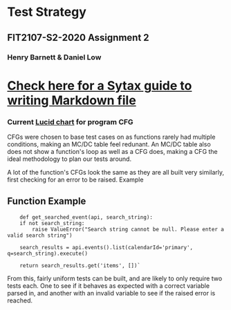 # Test Strategy
## FIT2107-S2-2020 Assignment 2
### Henry Barnett & Daniel Low


# [Check here for a Sytax guide to writing Markdown file](https://www.markdownguide.org/basic-syntax/)

### Current [Lucid chart](https://app.lucidchart.com/invitations/accept/5c0e83f4-3b4b-4e0e-90d2-eb00f4e7fe7f) for program CFG

CFGs were chosen to base test cases on as functions rarely had multiple conditions, making an MC/DC table feel redunant. An MC/DC table also does not show a function's loop as well as a CFG does, making a CFG the ideal methodology to plan our tests around.

A lot of the function's CFGs look the same as they are all built very similarly, first checking for an error to be raised. Example

## Function Example
        def get_searched_event(api, search_string):
        if not search_string:
            raise ValueError("Search string cannot be null. Please enter a valid search string")

        search_results = api.events().list(calendarId='primary', q=search_string).execute()

        return search_results.get('items', [])`

From this, fairly uniform tests can be built, and are likely to only require two tests each. One to see if it behaves as expected with a correct variable parsed in, and another with an invalid variable to see if the raised error is reached. 